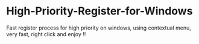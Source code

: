 # High-Priority-Register-for-Windows
Fast register process for high priority on windows, using contextual menu, very fast, right click and enjoy !!
